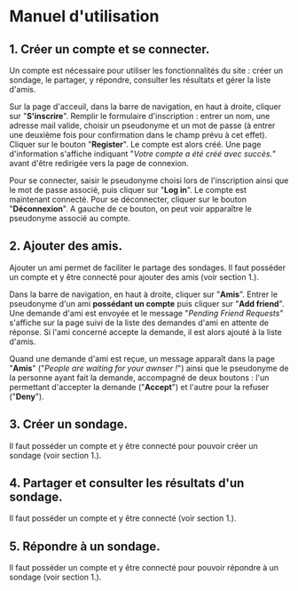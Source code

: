 # Manuel d'utilisation

## 1. Créer un compte et se connecter.
Un compte est nécessaire pour utiliser les fonctionnalités du site : créer un sondage, le partager, y répondre, consulter les résultats et gérer la liste d'amis.

Sur la page d'acceuil, dans la barre de navigation, en haut à droite, cliquer sur "**S'inscrire**". Remplir le formulaire d'inscription : entrer un nom, une adresse mail valide, choisir un pseudonyme et un mot de passe (à entrer une deuxième fois pour confirmation dans le champ prévu à cet effet). Cliquer sur le bouton "**Register**". Le compte est alors créé. Une page d'information s'affiche indiquant "*Votre compte a été créé avec succès.*" avant d'être redirigée vers la page de connexion.

Pour se connecter, saisir le pseudonyme choisi lors de l'inscription ainsi que le mot de passe associé, puis cliquer sur "**Log in**". Le compte est maintenant connecté. Pour se déconnecter, cliquer sur le bouton "**Déconnexion**". A gauche de ce bouton, on peut voir apparaître le pseudonyme associé au compte.

## 2. Ajouter des amis.
Ajouter un ami permet de faciliter le partage des sondages.
Il faut posséder un compte et y être connecté pour ajouter des amis (voir section 1.).

Dans la barre de navigation, en haut à droite, cliquer sur "**Amis**". Entrer le pseudonyme d'un ami **possédant un compte** puis cliquer sur "**Add friend**". Une demande d'ami est envoyée et le message "*Pending Friend Requests*" s'affiche sur la page suivi de la liste des demandes d'ami en attente de réponse. Si l'ami concerné accepte la demande, il est alors ajouté à la liste d'amis.

Quand une demande d'ami est reçue, un message apparaît dans la page "**Amis**" ("*People are waiting for your awnser !*") ainsi que le pseudonyme de la personne ayant fait la demande, accompagné de deux boutons : l'un permettant d'accepter la demande ("**Accept**") et l'autre pour la refuser ("**Deny**").

## 3. Créer un sondage.
Il faut posséder un compte et y être connecté pour pouvoir créer un sondage (voir section 1.).

## 4. Partager et consulter les résultats d'un sondage.
Il faut posséder un compte et y être connecté (voir section 1.).

## 5. Répondre à un sondage.
Il faut posséder un compte et y être connecté pour pouvoir répondre à un sondage (voir section 1.).
